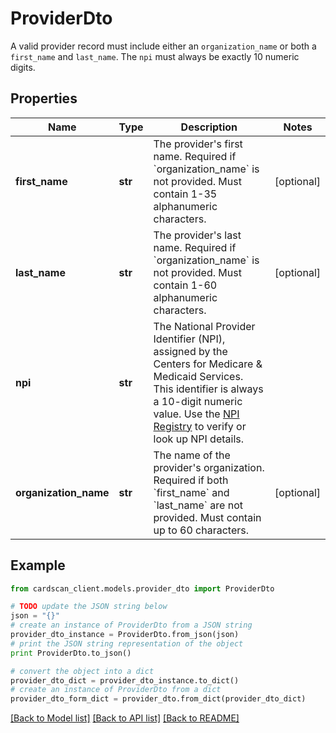 # ProviderDto

A valid provider record must include either an `organization_name` or both a `first_name` and `last_name`.  The `npi` must always be exactly 10 numeric digits. 

## Properties
Name | Type | Description | Notes
------------ | ------------- | ------------- | -------------
**first_name** | **str** | The provider&#39;s first name. Required if &#x60;organization_name&#x60; is not provided.  Must contain 1-35 alphanumeric characters.   | [optional] 
**last_name** | **str** | The provider&#39;s last name. Required if &#x60;organization_name&#x60; is not provided.  Must contain 1-60 alphanumeric characters.  | [optional] 
**npi** | **str** | The National Provider Identifier (NPI), assigned by the Centers for Medicare &amp; Medicaid Services.  This identifier is always a 10-digit numeric value.  Use the [NPI Registry](https://npiregistry.cms.hhs.gov/search) to verify or look up NPI details.  | 
**organization_name** | **str** | The name of the provider&#39;s organization. Required if both &#x60;first_name&#x60; and &#x60;last_name&#x60; are not provided.  Must contain up to 60 characters.  | [optional] 

## Example

```python
from cardscan_client.models.provider_dto import ProviderDto

# TODO update the JSON string below
json = "{}"
# create an instance of ProviderDto from a JSON string
provider_dto_instance = ProviderDto.from_json(json)
# print the JSON string representation of the object
print ProviderDto.to_json()

# convert the object into a dict
provider_dto_dict = provider_dto_instance.to_dict()
# create an instance of ProviderDto from a dict
provider_dto_form_dict = provider_dto.from_dict(provider_dto_dict)
```
[[Back to Model list]](../README.md#documentation-for-models) [[Back to API list]](../README.md#documentation-for-api-endpoints) [[Back to README]](../README.md)


